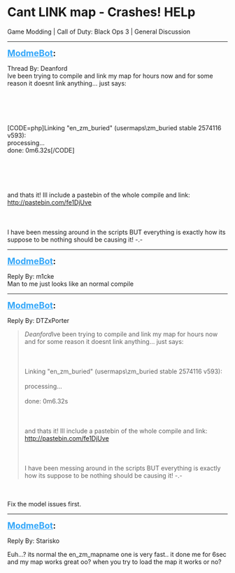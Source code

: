 # Cant LINK map - Crashes! HELp
Game Modding | Call of Duty: Black Ops 3 | General Discussion

---
<strong style="font-size: 1.4em;"><span style="text-decoration: underline;text-decoration-color: #34a7f9;"><span style="color:#34a7f9;">ModmeBot</span></span>:</strong>

<p>Thread By: Deanford<br />Ive been trying to compile and link my map for hours now and for some reason it doesnt link anything... just says:<br /><br /><br /><br /><br /><br />[CODE=php]Linking &quot;en_zm_buried&quot; (usermaps\zm_buried stable 2574116 v593):<br />processing...<br />done: 0m6.32s[/CODE]<br /><br /><br /><br /><br /><br />and thats it! Ill include a pastebin of the whole compile and link: <a href="http://pastebin.com/fe1DjUve">http://pastebin.com/fe1DjUve</a><br /><br /><br /><br />I have been messing around in the scripts BUT everything is exactly how its suppose to be nothing should be causing it! -.-</p>

---
<strong style="font-size: 1.4em;"><span style="text-decoration: underline;text-decoration-color: #34a7f9;"><span style="color:#34a7f9;">ModmeBot</span></span>:</strong>

<p>Reply By: m1cke<br />Man to me just looks like an normal compile</p>

---
<strong style="font-size: 1.4em;"><span style="text-decoration: underline;text-decoration-color: #34a7f9;"><span style="color:#34a7f9;">ModmeBot</span></span>:</strong>

<p>Reply By: DTZxPorter<br /><blockquote><em>Deanford</em>Ive been trying to compile and link my map for hours now and for some reason it doesnt link anything... just says:<br /><br /><br /><br />Linking &quot;en_zm_buried&quot; (usermaps\zm_buried stable 2574116 v593):<br /><br />processing...<br /><br />done: 0m6.32s<br /><br /><br /><br />and thats it! Ill include a pastebin of the whole compile and link: <a href="http://pastebin.com/fe1DjUve">http://pastebin.com/fe1DjUve</a><br /><br /><br /><br />I have been messing around in the scripts BUT everything is exactly how its suppose to be nothing should be causing it! -.-</blockquote><br /><br />Fix the model issues first.</p>

---
<strong style="font-size: 1.4em;"><span style="text-decoration: underline;text-decoration-color: #34a7f9;"><span style="color:#34a7f9;">ModmeBot</span></span>:</strong>

<p>Reply By: Starisko<br /><p style="text-align:left;">Euh...? its normal the en_zm_mapname one is very fast.. it done me for 6sec and my map works great oo? when you try to load the map it works or no?</p></p>
